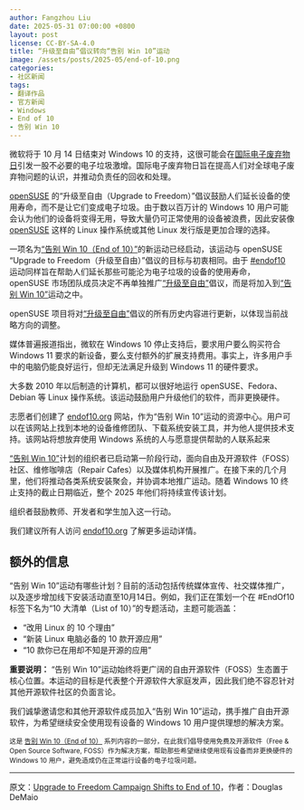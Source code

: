 ```yaml
---
author: Fangzhou Liu
date: 2025-05-31 07:00:00 +0800
layout: post
license: CC-BY-SA-4.0
title: “升级至自由”倡议转向“告别 Win 10”运动
image: /assets/posts/2025-05/end-of-10.png
categories:
- 社区新闻
tags:
- 翻译作品
- 官方新闻
- Windows
- End of 10
- 告别 Win 10
---
```


微软将于 10 月 14 日结束对 Windows 10 的支持，这很可能会在[国际电子废弃物日](https://zh.wikipedia.org/zh-cn/%E7%92%B0%E5%A2%83%E7%B4%80%E5%BF%B5%E6%B4%BB%E5%8B%95)引发一股不必要的电子垃圾激增。国际电子废弃物日旨在提高人们对全球电子废弃物问题的认识，并推动负责任的回收和处理。

[openSUSE](https://www.opensuse.org/) 的“升级至自由（Upgrade to Freedom）”倡议鼓励人们延长设备的使用寿命，而不是让它们变成电子垃圾。由于数以百万计的 Windows 10 用户可能会认为他们的设备将变得无用，导致大量仍可正常使用的设备被浪费，因此安装像 [openSUSE](https://get.opensuse.org/zh_CN/) 这样的 Linux 操作系统或其他 Linux 发行版是更加合理的选择。

一项名为[“告别 Win 10（End of 10）”](https://endof10.org/zh-cn/)的新运动已经启动，该运动与 openSUSE “Upgrade to Freedom（升级至自由）”倡议的目标与初衷相同。由于 [#endof10](https://endof10.org/zh-cn/) 运动同样旨在帮助人们延长那些可能沦为电子垃圾的设备的使用寿命，openSUSE 市场团队成员决定不再单独推广[“升级至自由”](https://news.opensuse.org/category/upgrade-to-freedom)倡议，而是将加入到[“告别 Win 10”]()运动之中。

openSUSE 项目将对[“升级至自由”](https://news.opensuse.org/category/upgrade-to-freedom)倡议的所有历史内容进行更新，以体现当前战略方向的调整。

媒体普遍报道指出，微软在 Windows 10 停止支持后，要求用户要么购买符合 Windows 11 要求的新设备，要么支付额外的扩展支持费用。事实上，许多用户手中的电脑仍能良好运行，但却无法满足升级到 Windows 11 的硬件要求。

大多数 2010 年以后制造的计算机，都可以很好地运行 openSUSE、Fedora、 Debian 等 Linux 操作系统。该运动鼓励用户升级他们的软件，而非更换硬件。

志愿者们创建了 [endof10.org](https://endof10.org/zh-cn/) 网站，作为“告别 Win 10”运动的资源中心。用户可以在该网站上找到本地的设备维修团队、下载系统安装工具，并为他人提供技术支持。该网站将想放弃使用 Windows 系统的人与愿意提供帮助的人联系起来

[“告别 Win 10”](https://endof10.org/zh-cn/)计划的组织者已启动第一阶段行动，面向自由及开源软件（FOSS）社区、维修咖啡店（Repair Cafes）以及媒体机构开展推广。在接下来的几个月里，他们将推动各类系统安装聚会，并协调本地推广运动。随着 Windows 10 终止支持的截止日期临近，整个 2025 年他们将持续宣传该计划。

组织者鼓励教师、开发者和学生加入这一行动。

我们建议所有人访问 [endof10.org](https://endof10.org/zh-cn/) 了解更多运动详情。

## 额外的信息

“告别 Win 10”运动有哪些计划？目前的活动包括传统媒体宣传、社交媒体推广，以及逐步增加线下安装活动直至10月14日。例如，我们正在策划一个在 #EndOf10 标签下名为“10 大清单（List of 10）”的专题活动，主题可能涵盖：

- “改用 Linux 的 10 个理由”
- “新装 Linux 电脑必备的 10 款开源应用”
- “10 款你已在用却不知是开源的应用”

**重要说明：**
“告别 Win 10”运动始终将更广阔的自由开源软件（FOSS）生态置于核心位置。本运动的目标是代表整个开源软件大家庭发声，因此我们绝不容忍针对其他开源软件社区的负面言论。

我们诚挚邀请您和其他开源软件成员加入“告别 Win 10”运动，携手推广自由开源软件，为希望继续安全使用现有设备的 Windows 10 用户提供理想的解决方案。

<small>这是 [告别 Win 10（End of 10）](https://news.opensuse.org/category/upgrade-to-freedom) 系列内容的一部分，在此我们倡导使用免费及开源软件（Free & Open Source Software, FOSS）作为解决方案，帮助那些希望继续使用现有设备而非更换硬件的 Windows 10 用户，避免造成仍在正常运行设备的电子垃圾问题。</small>

---

原文：[Upgrade to Freedom Campaign Shifts to End of 10](https://news.opensuse.org/2025/05/05/utf-campaign-shifts-to-eot/)，作者：Douglas DeMaio